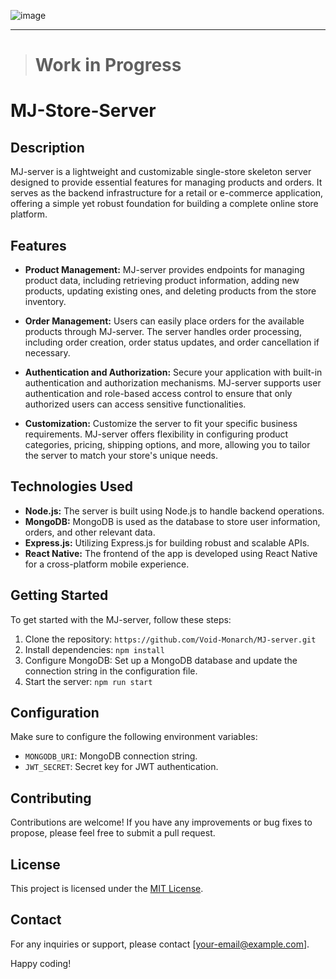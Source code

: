![image](https://github.com/Void-Monarch/MJ-server/assets/102967317/87d393ba-bf0b-40c8-8b8c-9de725ac03a4)

----
> # Work in Progress 

# MJ-Store-Server

## Description 

MJ-server is a lightweight and customizable single-store skeleton server designed to provide essential features for managing products and orders. It serves as the backend infrastructure for a retail or e-commerce application, offering a simple yet robust foundation for building a complete online store platform.

## Features

- **Product Management:** MJ-server provides endpoints for managing product data, including retrieving product information, adding new products, updating existing ones, and deleting products from the store inventory.

- **Order Management:** Users can easily place orders for the available products through MJ-server. The server handles order processing, including order creation, order status updates, and order cancellation if necessary.

- **Authentication and Authorization:** Secure your application with built-in authentication and authorization mechanisms. MJ-server supports user authentication and role-based access control to ensure that only authorized users can access sensitive functionalities.

- **Customization:** Customize the server to fit your specific business requirements. MJ-server offers flexibility in configuring product categories, pricing, shipping options, and more, allowing you to tailor the server to match your store's unique needs.


## Technologies Used

- **Node.js:** The server is built using Node.js to handle backend operations.
- **MongoDB:** MongoDB is used as the database to store user information, orders, and other relevant data.
- **Express.js:** Utilizing Express.js for building robust and scalable APIs.
- **React Native:** The frontend of the app is developed using React Native for a cross-platform mobile experience.

## Getting Started

To get started with the MJ-server, follow these steps:

1. Clone the repository: `https://github.com/Void-Monarch/MJ-server.git`
2. Install dependencies: `npm install`
3. Configure MongoDB: Set up a MongoDB database and update the connection string in the configuration file.
4. Start the server: `npm run start`

## Configuration

Make sure to configure the following environment variables:

- `MONGODB_URI`: MongoDB connection string.
- `JWT_SECRET`: Secret key for JWT authentication.


## Contributing

Contributions are welcome! If you have any improvements or bug fixes to propose, please feel free to submit a pull request.

## License

This project is licensed under the [MIT License](LICENSE).

## Contact

For any inquiries or support, please contact [your-email@example.com].

Happy coding!
